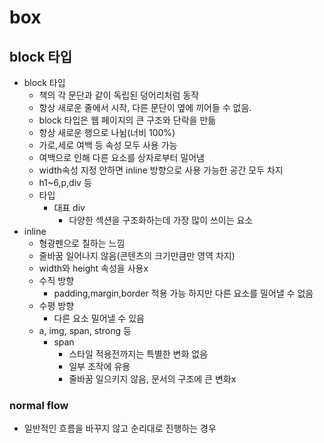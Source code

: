 # box

## block 타입
- block 타입
    * 책의 각 문단과 같이 독립된 덩어리처럼 동작
    * 항상 새로운 줄에서 시작, 다른 문단이 옆에 끼어들 수 없음.
    * block 타입은 웹 페이지의 큰 구조와 단락을 만듦
    * 항상 새로운 행으로 나뉨(너비 100%)
    * 가로,세로 여백 등 속성 모두 사용 가능
    * 여백으로 인해 다른 요소를 상자로부터 밀어냄
    * width속성 지정 안하면 inline 방향으로 사용 가능한 공간 모두 차지
    * h1~6,p,div 등
    * 타입
        * 대표 div
            * 다양한 섹션을 구조화하는데 가장 많이 쓰이는 요소
- inline
    * 형광펜으로 칠하는 느낌
    * 줄바꿈 일어나지 않음(콘텐츠의 크기만큼만 영역 차지)
    * width와 height 속성을 사용x
    * 수직 방향
        * padding,margin,border 적용 가능 하지만 다른 요소를 밀어낼 수 없음
    * 수평 방향
        * 다른 요소 밀어낼 수 있음
    * a, img, span, strong 등
        * span
            * 스타일 적용전까지는 특별한 변화 없음
            * 일부 조작에 유용
            * 줄바꿈 일으키지 않음, 문서의 구조에 큰 변화x

### normal flow
- 일반적인 흐름을 바꾸지 않고 순리대로 진행하는 경우
